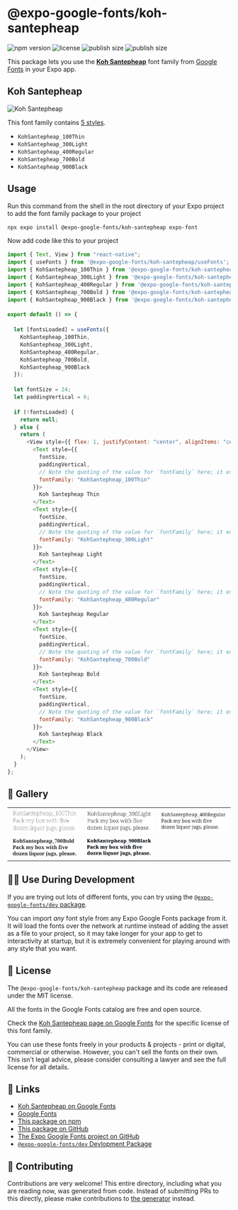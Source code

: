 # @expo-google-fonts/koh-santepheap

![npm version](https://flat.badgen.net/npm/v/@expo-google-fonts/koh-santepheap)
![license](https://flat.badgen.net/github/license/expo/google-fonts)
![publish size](https://flat.badgen.net/packagephobia/install/@expo-google-fonts/koh-santepheap)
![publish size](https://flat.badgen.net/packagephobia/publish/@expo-google-fonts/koh-santepheap)

This package lets you use the [**Koh Santepheap**](https://fonts.google.com/specimen/Koh+Santepheap) font family from [Google Fonts](https://fonts.google.com/) in your Expo app.

## Koh Santepheap

![Koh Santepheap](./font-family.png)

This font family contains [5 styles](#-gallery).

- `KohSantepheap_100Thin`
- `KohSantepheap_300Light`
- `KohSantepheap_400Regular`
- `KohSantepheap_700Bold`
- `KohSantepheap_900Black`

## Usage

Run this command from the shell in the root directory of your Expo project to add the font family package to your project

```sh
npx expo install @expo-google-fonts/koh-santepheap expo-font
```

Now add code like this to your project

```js
import { Text, View } from "react-native";
import { useFonts } from '@expo-google-fonts/koh-santepheap/useFonts';
import { KohSantepheap_100Thin } from '@expo-google-fonts/koh-santepheap/100Thin';
import { KohSantepheap_300Light } from '@expo-google-fonts/koh-santepheap/300Light';
import { KohSantepheap_400Regular } from '@expo-google-fonts/koh-santepheap/400Regular';
import { KohSantepheap_700Bold } from '@expo-google-fonts/koh-santepheap/700Bold';
import { KohSantepheap_900Black } from '@expo-google-fonts/koh-santepheap/900Black';

export default () => {

  let [fontsLoaded] = useFonts({
    KohSantepheap_100Thin, 
    KohSantepheap_300Light, 
    KohSantepheap_400Regular, 
    KohSantepheap_700Bold, 
    KohSantepheap_900Black
  });

  let fontSize = 24;
  let paddingVertical = 6;

  if (!fontsLoaded) {
    return null;
  } else {
    return (
      <View style={{ flex: 1, justifyContent: "center", alignItems: "center" }}>
        <Text style={{
          fontSize,
          paddingVertical,
          // Note the quoting of the value for `fontFamily` here; it expects a string!
          fontFamily: "KohSantepheap_100Thin"
        }}>
          Koh Santepheap Thin
        </Text>
        <Text style={{
          fontSize,
          paddingVertical,
          // Note the quoting of the value for `fontFamily` here; it expects a string!
          fontFamily: "KohSantepheap_300Light"
        }}>
          Koh Santepheap Light
        </Text>
        <Text style={{
          fontSize,
          paddingVertical,
          // Note the quoting of the value for `fontFamily` here; it expects a string!
          fontFamily: "KohSantepheap_400Regular"
        }}>
          Koh Santepheap Regular
        </Text>
        <Text style={{
          fontSize,
          paddingVertical,
          // Note the quoting of the value for `fontFamily` here; it expects a string!
          fontFamily: "KohSantepheap_700Bold"
        }}>
          Koh Santepheap Bold
        </Text>
        <Text style={{
          fontSize,
          paddingVertical,
          // Note the quoting of the value for `fontFamily` here; it expects a string!
          fontFamily: "KohSantepheap_900Black"
        }}>
          Koh Santepheap Black
        </Text>
      </View>
    );
  }
};
```

## 🔡 Gallery


||||
|-|-|-|
|![KohSantepheap_100Thin](./100Thin/KohSantepheap_100Thin.ttf.png)|![KohSantepheap_300Light](./300Light/KohSantepheap_300Light.ttf.png)|![KohSantepheap_400Regular](./400Regular/KohSantepheap_400Regular.ttf.png)||
|![KohSantepheap_700Bold](./700Bold/KohSantepheap_700Bold.ttf.png)|![KohSantepheap_900Black](./900Black/KohSantepheap_900Black.ttf.png)|||


## 👩‍💻 Use During Development

If you are trying out lots of different fonts, you can try using the [`@expo-google-fonts/dev` package](https://github.com/expo/google-fonts/tree/master/font-packages/dev#readme).

You can import _any_ font style from any Expo Google Fonts package from it. It will load the fonts over the network at runtime instead of adding the asset as a file to your project, so it may take longer for your app to get to interactivity at startup, but it is extremely convenient for playing around with any style that you want.


## 📖 License

The `@expo-google-fonts/koh-santepheap` package and its code are released under the MIT license.

All the fonts in the Google Fonts catalog are free and open source.

Check the [Koh Santepheap page on Google Fonts](https://fonts.google.com/specimen/Koh+Santepheap) for the specific license of this font family.

You can use these fonts freely in your products & projects - print or digital, commercial or otherwise. However, you can't sell the fonts on their own. This isn't legal advice, please consider consulting a lawyer and see the full license for all details.

## 🔗 Links

- [Koh Santepheap on Google Fonts](https://fonts.google.com/specimen/Koh+Santepheap)
- [Google Fonts](https://fonts.google.com/)
- [This package on npm](https://www.npmjs.com/package/@expo-google-fonts/koh-santepheap)
- [This package on GitHub](https://github.com/expo/google-fonts/tree/master/font-packages/koh-santepheap)
- [The Expo Google Fonts project on GitHub](https://github.com/expo/google-fonts)
- [`@expo-google-fonts/dev` Devlopment Package](https://github.com/expo/google-fonts/tree/master/font-packages/dev)

## 🤝 Contributing

Contributions are very welcome! This entire directory, including what you are reading now, was generated from code. Instead of submitting PRs to this directly, please make contributions to [the generator](https://github.com/expo/google-fonts/tree/master/packages/generator) instead.
